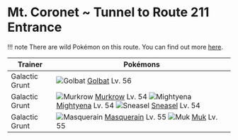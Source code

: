 # Mt. Coronet ~ Tunnel to Route 211 Entrance

!!! note
    There are wild Pokémon on this route. You can find out more [here](/wild_pokemon/mt_coronet__tunnel_to_route_211_entrance/).


Trainer                    | Pokémons
---                        | ---
Galactic Grunt             | ![][042]  [Golbat] Lv. 56
Galactic Grunt             | ![][198]  [Murkrow] Lv. 54  ![][262]  [Mightyena] Lv. 54  ![][215]  [Sneasel] Lv. 54
Galactic Grunt             | ![][284]  [Masquerain] Lv. 55  ![][089]  [Muk] Lv. 55


[042]: https://raw.githubusercontent.com/PokeAPI/sprites/master/sprites/pokemon/42.png "Golbat"
[089]: https://raw.githubusercontent.com/PokeAPI/sprites/master/sprites/pokemon/89.png "Muk"
[198]: https://raw.githubusercontent.com/PokeAPI/sprites/master/sprites/pokemon/198.png "Murkrow"
[215]: https://raw.githubusercontent.com/PokeAPI/sprites/master/sprites/pokemon/215.png "Sneasel"
[262]: https://raw.githubusercontent.com/PokeAPI/sprites/master/sprites/pokemon/262.png "Mightyena"
[284]: https://raw.githubusercontent.com/PokeAPI/sprites/master/sprites/pokemon/284.png "Masquerain"
[Golbat]: /pokemon_changes/042/
[Muk]: /pokemon_changes/089/
[Murkrow]: /pokemon_changes/198/
[Sneasel]: /pokemon_changes/215/
[Mightyena]: /pokemon_changes/262/
[Masquerain]: /pokemon_changes/284/
